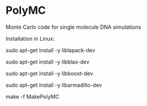 # PolyMC

Monte Carlo code for single molecule DNA simulations


Installation in Linux:

sudo apt-get install -y liblapack-dev

sudo apt-get install -y libblas-dev

sudo apt-get install -y libboost-dev

sudo apt-get install -y libarmadillo-dev


make -f MakePolyMC
